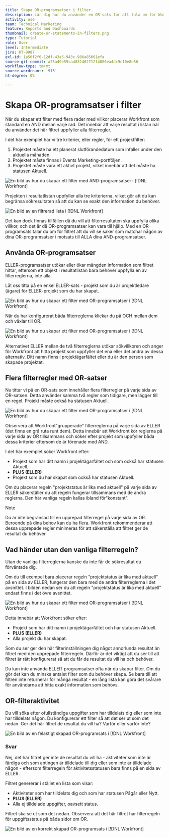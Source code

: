 ```yaml
---
title: Skapa OR-programsatser i filter
description: Lär dig hur du använder en OR-sats för att tala om för Workfront att du vill se antingen den här ELLER den i din rapport.
activity: use
team: Technical Marketing
feature: Reports and Dashboards
thumbnail: create-or-statements-in-filters.png
type: Tutorial
role: User
level: Intermediate
jira: KT-9987
exl-id: 1a56f2f6-12df-43a5-943c-986a85661efa
source-git-commit: a25a49e59ca483246271214886ea4dc9c10e8d66
workflow-type: tm+mt
source-wordcount: '915'
ht-degree: 0%

---
```


# Skapa OR-programsatser i filter

När du skapar ett filter med flera rader med villkor placerar Workfront som standard en AND mellan varje rad. Det innebär att varje resultat i listan när du använder det här filtret uppfyller alla filterregler.

I det här exemplet har vi tre kriterier, eller regler, för ett projektfilter:

1. Projektet måste ha ett planerat slutförandedatum som infaller under den aktuella månaden.
1. Projektet måste finnas i Events Marketing-portföljen.
1. Projektet måste vara ett aktivt projekt, vilket innebär att det måste ha statusen Aktuell.

![En bild av hur du skapar ett filter med AND-programsatser i [!DNL Workfront]](assets/or-statement-1.png)

Projekten i resultatlistan uppfyller alla tre kriterierna, vilket gör att du kan begränsa sökresultaten så att du kan se exakt den information du behöver.

![En bild av en filtrerad lista i [!DNL Workfront]](assets/or-statement-2.png)

Det kan dock finnas tillfällen då du vill att filterresultaten ska uppfylla olika villkor, och det är då OR-programsatser kan vara till hjälp. Med en OR-programsats talar du om för filtret att du vill se saker som matchar någon av dina OR-programsatser i motsats till ALLA dina AND-programsatser.

## Använda OR-programsatser

ELLER-programsatser utökar eller ökar mängden information som filtret hittar, eftersom ett objekt i resultatlistan bara behöver uppfylla en av filterreglerna, inte alla.

Låt oss titta på en enkel ELLER-sats - projekt som du är projektledare (ägare) för ELLER-projekt som du har skapat.

![En bild av hur du skapar ett filter med OR-programsatser i [!DNL Workfront]](assets/or-statement-3.png)

När du har konfigurerat båda filterreglerna klickar du på OCH mellan dem och växlar till OR.

![En bild av hur du skapar ett filter med OR-programsatser i [!DNL Workfront]](assets/or-statement-4.png)

Alternativet ELLER mellan de två filterreglerna utökar sökvillkoren och anger för Workfront att hitta projekt som uppfyller det ena eller det andra av dessa alternativ. Ditt namn finns i projektägarfältet eller du är den person som skapade projektet.

## Flera filterregler med OR-satser

Nu tittar vi på en OR-sats som innehåller flera filterregler på varje sida av OR-satsen. Detta använder samma två regler som tidigare, men lägger till en regel. Projekt måste också ha statusen Aktuell.

![En bild av hur du skapar ett filter med OR-programsatser i [!DNL Workfront]](assets/or-statement-5.png)

Observera att Workfront&quot;grupperade&quot; filterreglerna på varje sida av ELLER (det finns en grå ruta runt dem). Detta innebär att Workfront kör reglerna på varje sida av OR tillsammans och söker efter projekt som uppfyller båda dessa kriterier eftersom de är förenade med AND.

I det här exemplet söker Workfront efter:

* Projekt som har ditt namn i projektägarfältet och som också har statusen Aktuell.
* **PLUS (ELLER)**
* Projekt som du har skapat som också har statusen Aktuell.

Om du placerar regeln &quot;projektstatus är lika med aktuell&quot; på varje sida av ELLER säkerställer du att regeln fungerar tillsammans med de andra reglerna. Den här vanliga regeln kallas ibland för&quot;konstant&quot;.

>[!NOTE]
>
>Du är inte begränsad till en upprepad filterregel på varje sida av OR. Beroende på dina behov kan du ha flera. Workfront rekommenderar att dessa upprepade regler minimeras för att säkerställa att filtret ger de resultat du behöver.

## Vad händer utan den vanliga filterregeln?

Utan de vanliga filterreglerna kanske du inte får de sökresultat du förväntade dig.

Om du till exempel bara placerar regeln &quot;projektstatus är lika med aktuell&quot; på en sida av ELLER, fungerar den bara med de andra filterreglerna i det avsnittet. I bilden nedan ser du att regeln &quot;projektstatus är lika med aktuell&quot; endast finns i det övre avsnittet.

![En bild av hur du skapar ett filter med OR-programsatser i [!DNL Workfront]](assets/or-statement-6.png)

Detta innebär att Workfront söker efter:

* Projekt som har ditt namn i projektägarfältet och har statusen Aktuell.
* **PLUS (ELLER)**
* Alla projekt du har skapat.

Som du ser ger den här filterinställningen dig något annorlunda resultat än filtret med den upprepade filterregeln. Därför är det viktigt att du ser till att filtret är rätt konfigurerat så att du får de resultat du vill ha och behöver.

Du kan inte använda ELLER-programsatser ofta när du skapar filter. Om du gör det kan du minska antalet filter som du behöver skapa. Se bara till att filtren inte returnerar för många resultat - en lång lista kan göra det svårare för användarna att hitta exakt information som behövs.

## OR-filteraktivitet

Du vill söka efter ofullständiga uppgifter som har tilldelats dig eller som inte har tilldelats någon. Du konfigurerar ett filter så att det ser ut som det nedan. Ger det här filtret de resultat du vill ha? Varför eller varför inte?

![En bild av en felaktigt skapad OR-programsats i [!DNL Workfront]](assets/or-statement-your-turn-1.png)

### Svar

Nej, det här filtret ger inte de resultat du vill ha - aktiviteter som inte är färdiga och som antingen är tilldelade till dig eller som inte är tilldelade någon - eftersom filterregeln för aktivitetsstatusen bara finns på en sida av ELLER.

Filtret genererar i stället en lista som visar:

* Aktiviteter som har tilldelats dig och som har statusen Pågår eller Nytt.
* **PLUS (ELLER)**
* Alla ej tilldelade uppgifter, oavsett status.

Filtret ska se ut som det nedan. Observera att det här filtret har filterregeln för uppgiftsstatus på båda sidor om OR.

![En bild av en korrekt skapad OR-programsats i [!DNL Workfront]](assets/or-statement-your-turn-2.png)
